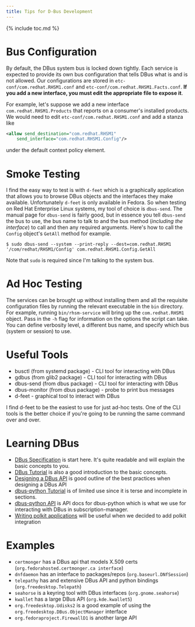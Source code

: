 ```yaml
---
title: Tips for D-Bus Development
---
```

{% include toc.md %}

# Bus Configuration

By default, the DBus system bus is locked down tightly.  Each service is
expected to provide its own bus configuration that tells DBus what is and is not
allowed.  Our configurations are stored in `etc-conf/com.redhat.RHSM1.conf` and
`etc-conf/com.redhat.RHSM1.Facts.conf`.  **If you add a new interface, you must
edit the appropriate file to expose it**.

For example, let's suppose we add a new interface `com.redhat.RHSM1.Products`
that reports on a consumer's installed products.  We would need to edit
`etc-conf/com.redhat.RHSM1.conf` and add a stanza like

```xml
<allow send_destination="com.redhat.RHSM1"
    send_interface="com.redhat.RHSM1.Config"/>
```

under the default context policy element.

# Smoke Testing

I find the easy way to test is with `d-feet` which is a graphically application
that allows you to browse DBus objects and the interfaces they make available.
Unfortunately `d-feet` is only available in Fedora.  So when testing on Red Hat
Enterprise Linux systems, my tool of choice is `dbus-send`.  The manual page for
`dbus-send` is fairly good, but in essence you tell `dbus-send` the bus to use,
the bus name to talk to and the bus method (*including the interface*) to call
and then any required arguments.  Here's how to call the `Config` object's
`GetAll` method for example.

```console
$ sudo dbus-send --system --print-reply --dest=com.redhat.RHSM1
'/com/redhat/RHSM1/Config' com.redhat.RHSM1.Config.GetAll
```

Note that `sudo` is required since I'm talking to the system bus.

# Ad Hoc Testing

The services can be brought up without installing them and all the requisite
configuration files by running the relevant executable in the `bin` directory.
For example, running `bin/rhsm-service` will bring up the `com.redhat.RHSM1`
object.  Pass in the `-h` flag for information on the options the script can
take.  You can define verbosity level, a different bus name, and specify which
bus (system or session) to use.

# Useful Tools

* busctl (from systemd package) - CLI tool for interacting with DBus
* gdbus (from glib2 package) - CLI tool for interacting with DBus
* dbus-send (from dbus package) - CLI tool for interacting with DBus
* dbus-monitor (from dbus package) - probe to print bus messages
* d-feet - graphical tool to interact with DBus

I find d-feet to be the easiest to use for just ad-hoc tests.  One of the CLI
tools is the better choice if you're going to be running the same command over
and over.

# Learning DBus

* [DBus
  Specification](https://dbus.freedesktop.org/doc/dbus-specification.html) is
  start here.  It's quite readable and will explain the basic concepts to you.
* [DBus Tutorial](https://dbus.freedesktop.org/doc/dbus-tutorial.html) is also a
  good introduction to the basic concepts.
* [Designing a DBus API](https://dbus.freedesktop.org/doc/dbus-api-design.html) 
  is good outline of the best practices when designing a DBus API
* [dbus-python
  Tutorial](https://dbus.freedesktop.org/doc/dbus-python/doc/tutorial.html) is
  of limited use since it is terse and incomplete in sections.
* [dbus-python API](https://dbus.freedesktop.org/doc/dbus-python/api/) is API
  docs for dbus-python which is what we use for interacting with DBus in
  subscription-manager.
* [Writing polkit
  applications](https://www.freedesktop.org/software/polkit/docs/master/polkit-apps.html)
  will be useful when we decided to add polkit integration

# Examples

* `certmonger` has a DBus api that models X.509 certs (`org.fedorahosted.certmonger.ca interface`)
* `dnfdaemon` has an interface to packages/repos (`org.baseurl.DNfSession`)
* `telepathy` has and extensive DBus API and python bindings
  (`org.freedesktop.Telepath`)
* `seahorse` is a keyring tool with DBus interfaces (`org.gnome.seahorse`)
* `kwallet` has a large DBus API (`org.kde.kwallet5`)
* `org.freedesktop.Udisks2` is a good example of using the
  `org.freedesktop.DBus.ObjectManager` interface
* `org.fedoraproject.FirewallD1` is another large API

